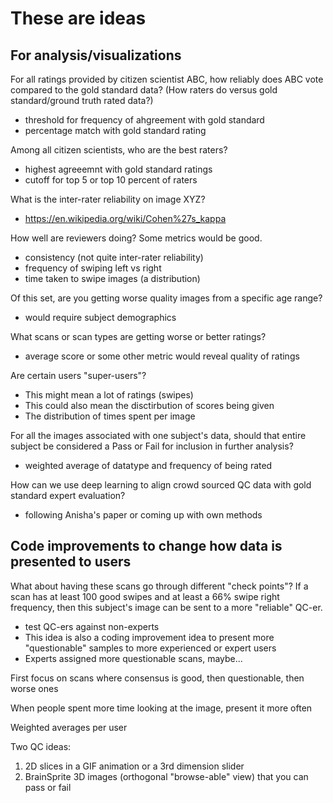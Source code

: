 # These are ideas

## For analysis/visualizations

For all ratings provided by citizen scientist ABC, how reliably does ABC vote compared to the gold standard data?  (How raters do versus gold standard/ground truth rated data?)

- threshold for frequency of ahgreement with gold standard
- percentage match with gold standard rating

Among all citizen scientists, who are the best raters?

- highest agreeemnt with gold standard ratings
- cutoff for top 5 or top 10 percent of raters

What is the inter-rater reliability on image XYZ?

- https://en.wikipedia.org/wiki/Cohen%27s_kappa

How well are reviewers doing?  Some metrics would be good.

- consistency (not quite inter-rater reliability)
- frequency of swiping left vs right
- time taken to swipe images (a distribution)

Of this set, are you getting worse quality images from a specific age range?

- would require subject demographics

What scans or scan types are getting worse or better ratings?

- average score or some other metric would reveal quality of ratings

Are certain users "super-users"?

- This might mean a lot of ratings (swipes)
- This could also mean the disctirbution of scores being given
- The distribution of times spent per image

For all the images associated with one subject's data, should that entire subject be considered a Pass or Fail for inclusion in further analysis?

- weighted average of datatype and frequency of being rated

How can we use deep learning to align crowd sourced QC data with gold standard expert evaluation?

- following Anisha's paper or coming up with own methods

## Code improvements to change how data is presented to users

What about having these scans go through different "check points"?  If a scan has at least 100 good swipes and at least a 66% swipe right frequency, then this subject's image can be sent to a more "reliable" QC-er.

- test QC-ers against non-experts
- This idea is also a coding improvement idea to present more "questionable" samples to more experienced or expert users
- Experts assigned more questionable scans, maybe...

First focus on scans where consensus is good, then questionable, then worse ones

When people spent more time looking at the image, present it more often

Weighted averages per user

Two QC ideas:

1. 2D slices in a GIF animation or a 3rd dimension slider
2. BrainSprite 3D images (orthogonal "browse-able" view) that you can pass or fail
